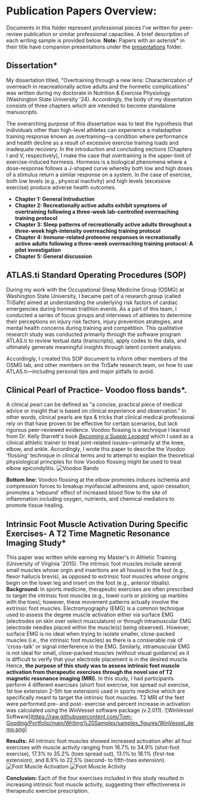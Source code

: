 # Publication Papers Overview:

Documents in this folder represent professional pieces I've written for peer-review publication or similar professional capacities. A brief description of each writing sample is provided below. 
**Note:** Papers with an asterisk* in their title have companion presentations under the [presentations](https://github.com/Tom-Gooding/Portfolio/tree/451d9f4c3007eec43b586d4eb52592a2314ba8ff/Writing%20Samples/Presentations) folder. 

## Dissertation*
My dissertation titled, "Overtraining through a new lens: Characterization of overreach in reacreationally active adults and the hormetic complications" was written during my doctorate in Nutrition & Exercise Physiology (Washington State University '24). Accordingly, the body of my dissertation consists of three chapters which are intended to become standalone manuscripts.

The overarching purpose of this dissertation was to test the hypothesis that individuals other than high-level athletes can experience a maladaptive training response known as overtraining—a condition where performance and health decline as a result of excessive exercise training loads and inadequate recovery. In the introduction and concluding sections (Chapters I and V, respectively), I make the case that overtraining is the upper-limit of exercise-induced hormesis. Hormesis is a biological phenomena where a dose-response follows a J-shaped curve whereby both low and high doses of a stimulus return a similar response on a system. In the case of exercise, both low levels (e.g., physical inactivity) and high levels (excessive exercise) produce adverse health outcomes. 

- **Chapter 1: General Introduction**
- **Chapter 2: Recreationally active adults exhibit symptoms of overtraining following a three-week lab-controlled overreaching training protocol**
- **Chapter 3: Sleep patterns of recreationally active adults throughout a three-week high-intensity overreaching training protocol**
- **Chapter 4: Immune-related proteome responses in recreationally active adults following a three-week overreaching training protocol: A pilot investigation**
- **Chapter 5: General discussion**

## ATLAS.ti Standard Operating Procedures (SOP)
During my work with the Occupational Sleep Medicine Group (OSMG) at Washington State University, I became part of a research group (called TriSafe) aimed at understanding the underlying risk factors of cardiac emergencies during Ironman triathlon events. As a part of this team, I conducted a series of focus groups and interviews of athletes to determine their perceptions on injury risk factors, injury prevention strategies, and mental health concerns during training and competition. This qualitative research study was conducted primarily through the software program ATLAS.ti to review textual data (transcripts), apply codes to the data, and ultimately generate meaningful insights through latent content analysis.

Accordingly, I created this SOP document to inform other members of the OSMG lab, and other members on the TriSafe research team, on how to use ATLAS.ti—including personal tips and major pitfalls to avoid.

## Clinical Pearl of Practice- Voodoo floss bands*. 
A clinical pearl can be defined as "a concise, practical piece of medical advice or insight that is based on clinical experience and observation." In other words, clinical pearls are tips & tricks that clinical medical professional rely on that have proven to be effective for certain scenarios, but lack rigorous peer-reviewed evidence. Voodoo flossing is a technique I learned from Dr. Kelly Starrett's book [*Becoming a Supple Leopard*](https://thereadystate.com/product/becoming-a-supple-leopard-2nd-edition/) which I used as a clinical athletic trainer to treat joint-related issues—primarily at the knee, elbow, and ankle. Accordingly, I wrote this paper to describe the Voodoo 'flossing' technique in clinical terms and to attempt to explain the theoretical physiological principles for how Voodoo flossing might be used to treat elbow epicondylitis. 
![Voodoo Bands](https://raw.githubusercontent.com/Tom-Gooding/Portfolio/main/Writing%20Samples/samples_figures/voodoo_band.png)

**Bottom line:** Voodoo flossing at the elbow promotes induces ischemia and compression forces to breakup myofascial adhesions and, upon cessation, promotes a 'rebound' effect of increased blood flow to the site of inflammation including oxygen, nutrients, and chemical mediators to promote tissue healing. 

## Intrinsic Foot Muscle Activation During Specific Exercises- A T2 Time Magnetic Resonance Imaging Study*
This paper was written while earning my Master's in Athletic Training (University of Virginia '2015). The intrinsic foot muscles include several small muscles whose orgin and insertions are all housed in the foot (e.g., flexor hallucis brevis), as opposed to extrinsic foot muscles whose origins begin on the lower leg and insert on the foot (e.g., anterior tibialis). 
**Background:** In sports medicine, therapeutic exercises are often prescribed to target the intrinsic foot muscles (e.g., towel curls or picking up marbles with the toes); however, these movement patterns actually involve the extrinsic foot muscles. Electromyography (EMG) is a common technique used to assess the degree muscle activation either via surface EMG (electrodes on skin over select musculature) or through intramuscular EMG (electrode needles placed within the muscle(s) being observed). However, surface EMG is no ideal when trying to isolate smaller, close-packed muscles (i.e., the intrinsic foot muscles) as there is a consierable risk of 'cross-talk' or signal interference in the EMG. Similarly, intramuscular EMG is not ideal for small, close-packed muscles (without visual guidance) as it is difficult to verify that your electrode placement is in the desired muscle. Hence, **the purpose of this study was to assess intrinsic foot muscle activation from therapeutic exercises through the novel use of T2 magnetic resonance imaging (MRI).** In this study, I had participants perform 4 different exercises (short foot exercise, toe spread out exercise, 1st toe extension 2-5th toe extension) used in sports medicine which are specifically meant to target the intrinsic foot muscles. T2 MRI of the feet were performed pre- and post- exercise and percent increase in activation was calculated using the WinVessel software package (v.2.011). 
![WinVessel Software](https://raw.githubusercontent.com/Tom-Gooding/Portfolio/main/Writing%20Samples/samples_figures/WinVessel_demo.png] 

**Results:** All intrinsic foot muscles showed increased activation after all four exercises with muscle activity ranging from 16.7% to 34.9% (shot-foot exercise), 17.3% to 35.2% (toes spread out), 13.1% to 18.1% (first-toe extension), and 8.9% to 22.5% (second- to fifth-toes extension). 
![Foot Muscle Activation](https://raw.githubusercontent.com/Tom-Gooding/Portfolio/main/Writing%20Samples/samples_figures/foot_muscle_activation].png) 
![Foot Muscle Activity](https://raw.githubusercontent.com/Tom-Gooding/Portfolio/main/Writing%20Samples/samples_figures/foot_muscle_activity].png)

**Conclusion:** Each of the four exercises included in this study resulted in increasing intrinsic foot muscle activity, suggesting their effectiveness in therapeutic exercise prescription. 







